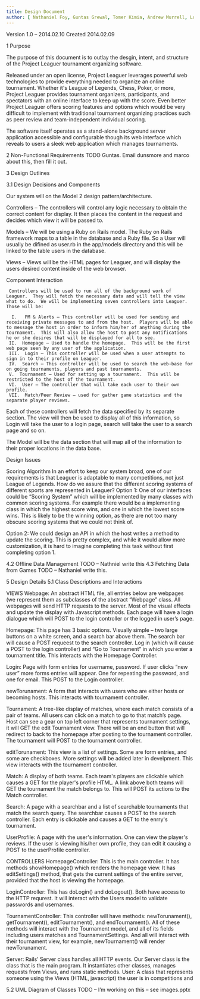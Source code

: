 ```yaml
---
title: Design Document
author: [ Nathaniel Foy, Guntas Grewal, Tomer Kimia, Andrew Murrell, Luke Shumaker, Davis Webb ]
---
```

Version 1.0 – 2014.02.10
Created 2014.02.09

1 Purpose

The purpose of this document is to outlay the desgin, intent, and structure of
the Project Leaguer tournament organizing software.

Released under an open license, Project Leaguer leverages powerful web
technologies to provide everything needed to organize an online tournament.
Whether it's League of Legends, Chess, Poker, or more, Project Leaguer provides
tournament organizers, participants, and spectators with an online
interface to keep up with the score. Even better Project Leaguer offers scoring 
features and options which would be very difficult to implement with traditional 
tournament organizing practices such as peer review and team-independent 
individual scoring.

The software itself operates as a stand-alone background server application
accessible and configurable though its web interface which reveals to users a 
sleek web application which manages tournaments.
 
2 Non-Functional Requirements
TODO Guntas. Email dunsmore and marco about this, then fill it out. 

3 Design Outlines 

3.1 Design Decisions and Components

Our system will on the Model 2 design pattern/architecture.

Controllers – The controllers will control any logic necessary to obtain the correct content for display.  It then places the content in the request and decides which view it will be passed to.

Models – We will be using a Ruby on Rails model.  The Ruby on Rails framework maps to a table in the database and a Ruby file.  So a User will usually be difined as user.rb in the app/models directory and this will be linked to the table users in the database.

Views – Views will be the HTML pages for Leaguer, and will display the users desired content inside of the web browser. 

Component Interaction

     Controllers will be used to run all of the background work of Leaguer.  They will fetch the necessary data and will tell the view what to do.  We will be implementing seven controllers into Leaguer.  Those will be:

	  I.   PM & Alerts – This controller will be used for sending and receiving private messages to and from the host.  Players will be able to message the host in order to inform him/her of anything during the tournament.  This will also allow the host to post any notifications he or she desires that will be displayed for all to see.
     II.  Homepage – Used to handle the homepage.  This will be the first web page seen by any user of the application.
     III.  Login – This controller will be used when a user attempts to sign in to their profile on Leaguer.
     IV.  Search – This controller will be used to search the web-base for on going tournaments, players and past tournaments.
	 V.  Tournament – Used for setting up a tournament.  This will be restricted to the host of the tournament.
     VI.  User – The controller that will take each user to their own profile.
     VII.  Match/Peer Review – used for gather game statistics and the separate player reviews.

Each of these controllers will fetch the data specified by its separate section.  The view will then be used to display all of this information, so Login will take the user to a login page, search will take the user to a search page and so on.

The Model will be the data section that will map all of the information to their proper locations in the data base.

Design Issues
 
Scoring Algorithm
In an effort to keep our system broad, one of our requirements is that Leaguer is adaptable to many competitions, not just League of Legends. How do we assure that the different scoring systems of different sports are represented in Leaguer?
Option 1: One of our interfaces could be “Scoring System” which will be implemented by many classes with common scoring systems. For example there would be a implementing class in which the highest score wins, and one in which the lowest score wins. This is likely to be the winning option, as there are not too many obscure scoring systems that we could not think of. 

Option 2: We could design an API in which the host writes a method to update the scoring. This is pretty complex, and while it would allow more customization, it is hard to imagine completing this task without first completing option 1.

4.2 Offline Data Management
TODO – Nathniel write this
4.3 Fetching Data from Games
TODO – Nathaniel write this.

5 Design Details
5.1 Class Descriptions and Interactions

VIEWS
Webpage: An abstract HTML file, all entries below are webpages (we represent them as subclasses of the abstract “Webpage” class. All webpages will send HTTP requests to the server. Most of the visual effects and update the display with Javascript methods. Each page will have a login dialogue which will POST to the login controller or the logged in user’s page. 

Homepage: This page has 3 basic options. Visually simple – two large buttons on a white screen, and a search bar above them. The search bar will cause a POST requeest to the search controller. Log in (which will cause a POST to the login controller) and “Go to Tournament” in which you enter a tournament title. This interacts with the Homepage Controller.

Login: Page with form entries for username, password. If user clicks “new user” more forms entries will appear. One for repeating the password, and one for email. This POST to the Login controller.

newTorunament: A form that interacts with users who are either hosts or becoming hosts. This interacts with tournament controller.

Tournament: A tree-like display of matches, where each match consists of a pair of teams. All users can click on a match to go to that match’s page.  Host can see a gear on top left corner that represents tournament settings, it will GET the edit Tournament view. There will be an end button that will redirect to back to the homepage after posting to the tournament controller. The tournament will POST to the tournament controller.

editTorunament: This view is a list of settings. Some are form entries, and some are checkboxes. More settings will be added later in develpment. This view interacts with the tournament controller.

Match: A display of both teams. Each team's players are clickable which causes a GET for the player's profile HTML. A link above both teams will GET the tournament the match belongs to. This will POST its actions to the Match controller.

Search: A page with a searchbar and a list of searchable tournaments that match the search query. The searchbar causes a POST to the search controller. Each entry is clickable and causes a GET to the enrry's tournament.

UserProfile: A page with the user's information. One can view the player's reviews. If the user is viewing his/her own profile, they can edit it causing a POST to the userProfile controller.


CONTROLLERS
HomepageController: This is the main controller. It has methods showHomepage() which renders the homepage view. It has editSettings() method, that gets the current settings of the entire server, provided that the host is viewing the homepage. 

LoginController: This has doLogin() and doLogout(). Both have access to the HTTP requrest. It will interact with the Users model to validate passwords and usernames.

TournamentController: This controller will have methods: newTorunament(), getTournament(), editTournament(), and endTournament(). All of these methods will interact with the Tournament model, and all of its fields including users matches and TournamentSettings. And all will interact with their tournament view, for example, newTournament() will render newTorunament.




Server: Rails’ Server class handles all HTTP events. Our Server class is the class that is the main program. It instantiates other classes, manages requests from Views, and runs static methods.
User: A class that represents someone using the Views (HTML, javascript) the user is in competitions and 
		

5.2 UML Diagram of Classes
TODO – I’m working on this – see images.pptx
